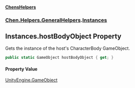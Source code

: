#### [ChensHelpers](index 'index')
### [Chen.Helpers.GeneralHelpers](Chen_Helpers_GeneralHelpers 'Chen.Helpers.GeneralHelpers').[Instances](Chen_Helpers_GeneralHelpers_Instances 'Chen.Helpers.GeneralHelpers.Instances')
## Instances.hostBodyObject Property
Gets the instance of the host's CharacterBody GameObject.  
```csharp
public static GameObject hostBodyObject { get; }
```
#### Property Value
[UnityEngine.GameObject](https://docs.microsoft.com/en-us/dotnet/api/UnityEngine.GameObject 'UnityEngine.GameObject')
